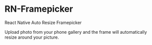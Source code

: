 # RN-Framepicker
React Native Auto Resize Framepicker

Upload photo from your phone gallery and the frame will automatically resize around your picture.
